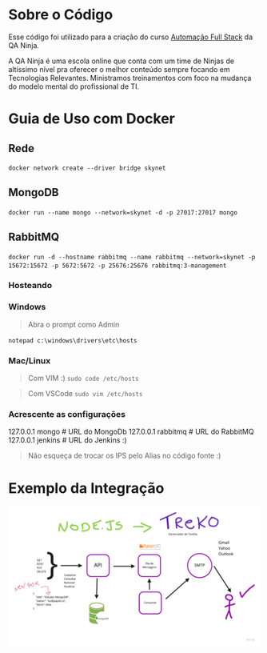 # Sobre o Código

Esse código foi utilizado para a criação do curso [Automação Full Stack](http://qaninja.io/) da QA Ninja.

A QA Ninja é uma escola online que conta com um time de Ninjas de altíssimo nível pra oferecer o melhor conteúdo sempre focando em Tecnologias Relevantes. Ministramos treinamentos com foco na mudança do modelo mental do profissional de TI. 

# Guia de Uso com Docker

## Rede

`
docker network create --driver bridge skynet
`

## MongoDB

`
docker run --name mongo --network=skynet -d -p 27017:27017 mongo
`

## RabbitMQ

`
docker run -d --hostname rabbitmq --name rabbitmq --network=skynet -p 15672:15672 -p 5672:5672 -p 25676:25676 rabbitmq:3-management
`
### Hosteando

### Windows

> Abra o prompt como Admin

`
notepad c:\windows\drivers\etc\hosts
`
### Mac/Linux

> Com VIM :)
`
sudo code /etc/hosts
`

> Com VSCode
`
sudo vim /etc/hosts
`

### Acrescente as configurações

127.0.0.1   mongo # URL do MongoDb
127.0.0.1   rabbitmq # URL do RabbitMQ 
127.0.0.1   jenkins # URL do Jenkins :)

> Não esqueça de trocar os IPS pelo Alias no código fonte :)

# Exemplo da Integração

![Alt text](docs/Treko.jpg?raw=true "Exemplo")